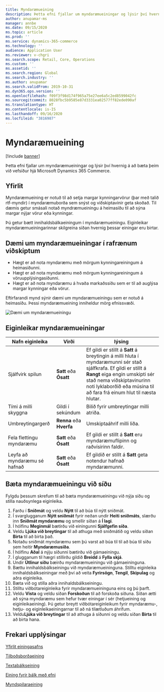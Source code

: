 ```yaml
---
title: Myndaræmueining
description: Þetta efni fjallar um myndaræmueiningar og lýsir því hvernig á að bæta þeim við vefsíður hjá Microsoft Dynamics 365 Commerce.
author: anupamar-ms
manager: annbe
ms.date: 09/15/2020
ms.topic: article
ms.prod: ''
ms.service: dynamics-365-commerce
ms.technology: ''
audience: Application User
ms.reviewer: v-chgri
ms.search.scope: Retail, Core, Operations
ms.custom: ''
ms.assetid: ''
ms.search.region: Global
ms.search.industry: ''
ms.author: anupamar
ms.search.validFrom: 2019-10-31
ms.dyn365.ops.version: ''
ms.openlocfilehash: f09f3f98d174f965a75e27ee6a5c2ed8599042fc
ms.sourcegitcommit: 8028fbc5b9585e87d3331ea02577ff82ede090af
ms.translationtype: HT
ms.contentlocale: is-IS
ms.lasthandoff: 09/16/2020
ms.locfileid: "3816987"
---
```

# <a name="carousel-module"></a>Myndaræmueining

[!include [banner](includes/banner.md)]

Þetta efni fjallar um myndaræmueiningar og lýsir því hvernig á að bæta þeim við vefsíður hjá Microsoft Dynamics 365 Commerce.

## <a name="overview"></a>Yfirlit

Myndaræmueining er notuð til að setja margar kynningarvörur (þar með talið rtf-myndir) í myndaræmuborða sem snýst og viðskiptavinir geta skoðað. Til dæmis getur smásali notað myndræmueiningu á heimasíðu til að sýna margar nýjar vörur eða kynningar.

Þú getur bætt innihaldsbálkaeiningum í myndaræmueiningu. Eiginleikar myndaræmueiningarinnar skilgreina síðan hvernig þessar einingar eru birtar.

## <a name="examples-of-carousel-modules-in-e-commerce"></a>Dæmi um myndaræmueiningar í rafrænum viðskiptum

- Hægt er að nota myndaræmu með mörgum kynningareiningum á heimasíðunni.
- Hægt er að nota myndaræmu með mörgum kynningareiningum á vöruupplýsingasíðunni.
- Hægt er að nota myndaræmu á hvaða markaðssíðu sem er til að auglýsa margar kynningar eða vörur.

Eftirfarandi mynd sýnir dæmi um myndaræmueiningu sem er notuð á heimasíðu. Þessi myndaræmueining inniheldur mörg efnissvæði.

![Dæmi um myndaræmueiningu](./media/Hero.PNG)

## <a name="carousel-module-properties"></a>Eiginleikar myndaræmueiningar

| Nafn eiginleika             | Virði                 | lýsing |
|---------------------------|-----------------------|-------------|
| Sjálfvirk spilun                  | **Satt** eða **Ósatt** | Ef gildi er stillt á **Satt** á breytingin á milli hluta í myndaræmunni sér stað sjálfkrafa. Ef gildi er stillt á **Rangt** eiga engin umskipti sér stað nema viðskiptavinurinn noti lyklaborðið eða músina til að fara frá einum hlut til næsta hlutar. |
| Tími á milli skyggna | Gildi í sekúndum    | Bilið fyrir umbreytingar milli atriða. |
| Umbreytingargerð           | **Renna** eða **Hverfa** | Umskiptaáhrif milli liða. |
| Fela flettingu myndaræmu     | **Satt** eða **Ósatt** | Ef gildi er stillt á **Satt** eru myndaræmuflipinn og raðvísirinn faldir. |
| Leyfa að myndaræmu sé hafnað    | **Satt** eða **Ósatt** | Ef gildið er stillt á **Satt** geta notendur hafnað myndaræmunni. |

## <a name="add-a-carousel-module-to-a-page"></a>Bæta myndaræmueiningu við síðu

Fylgdu þessum skrefum til að bæta myndaræmueiningu við nýja síðu og stilla nauðsynlega eiginleika.

1. Farðu í **Sniðmát** og veldu **Nýtt** til að búa til nýtt sniðmát.
1. Í svarglugganum **Nýtt sniðmát** fyrir neðan undir **Heiti sniðmáts**, slærðu inn **Sniðmát myndaræmu** og smellir síðan á **Í lagi**.
1. Í hólfinu **Meginmál** bætirðu við einingunni **Sjálfgefin síða**.
1. Veldu **Ljúka við breytingar** til að athuga með sniðmátið og veldu síðan **Birta** til að birta það.  
1. Notaðu sniðmát myndaræmu sem þú varst að búa til til að búa til síðu sem heitir **Myndaræmusíða**.
1. Í hólfinu **Aðal** á nýju síðunni bætirðu við gámaeiningu. 
1. Í glugganum til hægri stillirðu gildið **Breidd** á **Fylla skjá**.
1. Undir **Útlínur síðu** bæirðu myndaræmueiningu við gámaeininguna.
1. Bættu innihaldsbálkseiningu við myndaræmueininguna. Stilltu eiginleika innihaldsbálkseiningar með því að veita **Fyrirsögn**, **Tengil**, **Skipulag** og aðra eiginleika.
1. Bæta við og stilla aðra innihaldsbálkseiningu.
1. Stilltu viðbótareiginleika fyrir myndaræmueininguna eins og þú þarft.
1. Veldu **Vista** og veldu síðan **Forskoðun** til að forskoða síðuna. Síðan ætti að sýna myndaræmu sem hefur tvær einingar í sér (hetjueining og eiginleikaeining). Þú getur breytt viðbótareiginleikum fyrir myndaræmu-, hetju- og eiginleikaeiningarnar til að ná tilætluðum áhrifum.
1. Veldu**Ljúka við breytingar** til að athuga á síðunni og veldu síðan **Birta** til að birta hana.

## <a name="additional-resources"></a>Frekari upplýsingar

[Yfirlit einingasafns](starter-kit-overview.md)

[Tilboðsborðaeining](add-alert.md)

[Textabálkseining](add-content-rich-block.md)

[Eining fyrir bálk með efni](add-hero-module.md)

[Myndspilaraeining](add-video-player.md)
